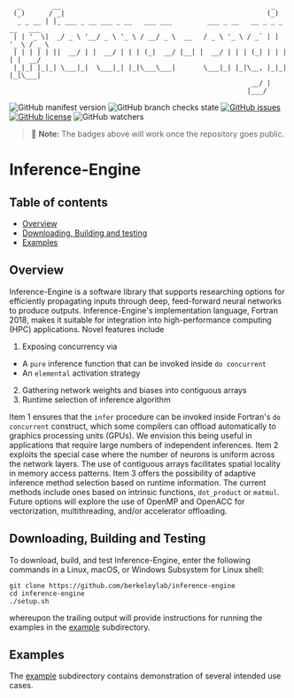 
```ascii
  _        __                                                     _            
 (_)      / _|                                                   (_)           
  _ _ __ | |_ ___ _ __ ___ _ __   ___ ___         ___ _ __   __ _ _ _ __   ___ 
 | | '_ \|  _/ _ \ '__/ _ \ '_ \ / __/ _ \  __   / _ \ '_ \ / _` | | '_ \ / _ \
 | | | | | ||  __/ | |  __/ | | | (_|  __/ |__| |  __/ | | | (_| | | | | |  __/
 |_|_| |_|_| \___|_|  \___|_| |_|\___\___|       \___|_| |_|\__, |_|_| |_|\___|
                                                             __/ |             
                                                            |___/              
```

![GitHub manifest version](https://img.shields.io/github/manifest-json/v/BerkeleyLab/inference-engine)
![GitHub branch checks state](https://img.shields.io/github/checks-status/BerkeleyLab/inference-engine/main)
[![GitHub issues](https://img.shields.io/github/issues/BerkeleyLab/inference-engine)](https://github.com/BerkeleyLab/inference-engine/issues)
[![GitHub license](https://img.shields.io/github/license/BerkeleyLab/inference-engine)](https://github.com/BerkeleyLab/inference-engine)
![GitHub watchers](https://img.shields.io/github/watchers/BerkeleyLab/inference-engine?style=social)

> :memo: **Note:** The badges above will work once the repository goes public.

Inference-Engine
================

Table of contents
-----------------

- [Overview](#overview)
- [Downloading, Building and testing](#downloading-building-and-testing)
- [Examples](#examples)

Overview
--------

Inference-Engine is a software library that supports researching options for efficiently propagating inputs through deep, feed-forward neural networks to produce outputs.  Inference-Engine's implementation language, Fortran 2018, makes it suitable for integration into high-performance computing (HPC) applications.  Novel features include

1. Exposing concurrency via 
  - A `pure` inference function that can be invoked inside `do concurrent` 
  - An `elemental` activation strategy 
2. Gathering network weights and biases into contiguous arrays
3. Runtime selection of inference algorithm
  
Item 1 ensures that the `infer` procedure can be invoked inside Fortran's `do concurrent` construct, which some compilers can offload automatically to graphics processing units (GPUs).  We envision this being useful in applications that require large numbers of independent inferences.  Item 2 exploits the special case where the number of neurons is uniform across the network layers.  The use of contiguous arrays facilitates spatial locality in memory access patterns.  Item 3 offers the possibility of adaptive inference method selection based on runtime information.  The current methods include ones based on intrinsic functions, `dot_product` or `matmul`.  Future options will explore the use of OpenMP and OpenACC for vectorization, multithreading, and/or accelerator offloading.

Downloading, Building and Testing
---------------------------------
To download, build, and test Inference-Engine, enter the following commands in a Linux, macOS, or Windows Subsystem for Linux shell:
```
git clone https://github.com/berkeleylab/inference-engine
cd inference-engine
./setup.sh
```
whereupon the trailing output will provide instructions for running the examples in the [example](./example) subdirectory.

Examples
--------
The [example](./example) subdirectory contains demonstration of several intended use cases.
